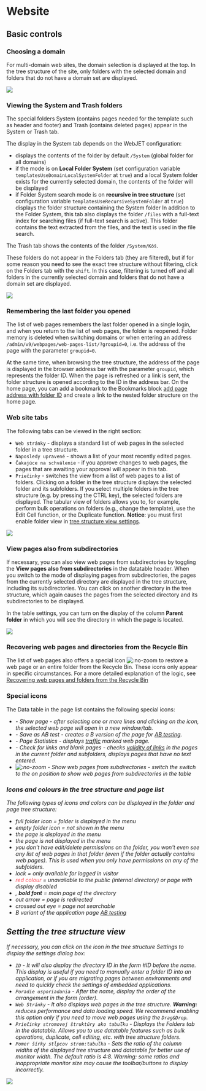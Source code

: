 # Website

## Basic controls

### Choosing a domain

For multi-domain web sites, the domain selection is displayed at the top. In the tree structure of the site, only folders with the selected domain and folders that do not have a domain set are displayed.

![](domain-select.png)

### Viewing the System and Trash folders

The special folders System (contains pages needed for the template such as header and footer) and Trash (contains deleted pages) appear in the System or Trash tab.

The display in the System tab depends on the WebJET configuration:
- displays the contents of the folder by default `/System` (global folder for all domains)
- if the mode is on **Local Folder System** (set configuration variable `templatesUseDomainLocalSystemFolder` at `true`) and a local System folder exists for the currently selected domain, the contents of the folder will be displayed
- if Folder System search mode is on **recursive in tree structure** (set configuration variable `templatesUseRecursiveSystemFolder` at `true`) displays the folder structure containing the System folder
In addition to the Folder System, this tab also displays the folder `/files` with a full-text index for searching files (if full-text search is active). This folder contains the text extracted from the files, and the text is used in the file search.

The Trash tab shows the contents of the folder `/System/Kôš`.

These folders do not appear in the Folders tab (they are filtered), but if for some reason you need to see the exact tree structure without filtering, click on the Folders tab with the `shift`. In this case, filtering is turned off and all folders in the currently selected domain and folders that do not have a domain set are displayed.

![](system-folder.png)

### Remembering the last folder you opened

The list of web pages remembers the last folder opened in a single login, and when you return to the list of web pages, the folder is reopened. Folder memory is deleted when switching domains or when entering an address `/admin/v9/webpages/web-pages-list/?groupid=0`, i.e. the address of the page with the parameter `groupid=0`.

At the same time, when browsing the tree structure, the address of the page is displayed in the browser address bar with the parameter `groupid`, which represents the folder ID. When the page is refreshed or a link is sent, the folder structure is opened according to the ID in the address bar. On the home page, you can add a bookmark to the Bookmarks block [add page address with folder ID](https://youtu.be/G5Ts04jSMX8) and create a link to the nested folder structure on the home page.

### Web site tabs

The following tabs can be viewed in the right section:
- `Web stránky` - displays a standard list of web pages in the selected folder in a tree structure.
- `Naposledy upravené` - shows a list of your most recently edited pages.
- `Čakajúce na schválenie` - if you approve changes to web pages, the pages that are awaiting your approval will appear in this tab.
- `Priečinky` - switches the view from a list of web pages to a list of folders. Clicking on a folder in the tree structure displays the selected folder and its subfolders. If you select multiple folders in the tree structure (e.g. by pressing the CTRL key), the selected folders are displayed. The tabular view of folders allows you to, for example, perform bulk operations on folders (e.g., change the template), use the Edit Cell function, or the Duplicate function. **Notice**: you must first enable folder view in [tree structure view settings](#nastavenie-zobrazenia-stromovej-štruktúry).

![](../../_media/changelog/2021q1/2021-13-awaiting-approve.png)

### View pages also from subdirectories

If necessary, you can also view web pages from subdirectories by toggling the **View pages also from subdirectories** in the datatable header. When you switch to the mode of displaying pages from subdirectories, the pages from the currently selected directory are displayed in the tree structure, including its subdirectories. You can click on another directory in the tree structure, which again causes the pages from the selected directory and its subdirectories to be displayed.

In the table settings, you can turn on the display of the column **Parent folder** in which you will see the directory in which the page is located.

![](recursive-list.png)

### Recovering web pages and directories from the Recycle Bin

The list of web pages also offers a special icon ![](recover-button.png ":no-zoom") to restore a web page or an entire folder from the Recycle Bin. These icons only appear in specific circumstances. For a more detailed explanation of the logic, see [Recovering web pages and folders from the Recycle Bin](./recover.md)

### Special icons

The Data table in the page list contains the following special icons:
- <i class="far fa-eye fa-btn" role="presentation" /> - Show page - after selecting one or more lines and clicking on the icon, the selected web page will open in a new window/tab.
- <i class="fas fa-restroom fa-btn" role="presentation" /> - Save as AB test - creates a B version of the page for [AB testing](../apps/abtesting/README.md).
- <i class="far fa-chart-line fa-btn" role="presentation" /> - Page Statistics - displays [traffic](../apps/stat/README.md) marked web page.
- <i class="far fa-link-slash fa-btn" role="presentation" /> - Check for links and blank pages - checks [validity of links](linkcheck.md) in the pages in the current folder and subfolders, displays pages that have no text entered.
- ![](icon-recursive.png ":no-zoom") - Show web pages from subdirectories - switch the switch to the on position to show web pages from subdirectories in the table

### Icons and colours in the tree structure and page list

The following types of icons and colors can be displayed in the folder and page tree structure:
- <i class="fas fa-folder" role="presentation" /> full folder icon = folder is displayed in the menu
- <i class="far fa-folder" role="presentation" /> empty folder icon = not shown in the menu
- <i class="fas fa-map-marker-alt" role="presentation" /> the page is displayed in the menu
- <i class="far fa-map-marker-alt-slash" role="presentation" /> the page is not displayed in the menu
- <i class="fas fa-folder-times" role="presentation" /> you don't have edit/delete permissions on the folder, you won't even see any list of web pages in that folder (even if the folder actually contains web pages). This is used when you only have permissions on any of the subfolders.
- <i class="fas fa-lock" role="presentation" /> lock = only available for logged in visitor
- <span style="color: #FF4B58">red colour</span> = unavailable to the public (internal directory) or page with display disabled
- <i class="fas fa-star" />, **bold font** = main page of the directory
- <i class="fas fa-external-link-alt" /> out arrow = page is redirected
- <i class="fas fa-eye-slash" /> crossed out eye = page not searchable
- <i class="fas fa-restroom" /> B variant of the application page [AB testing](../apps/abtesting/README.md)

## Setting the tree structure view

If necessary, you can click on the icon in the tree structure <i class="far fa-wrench" /> Settings to display the settings dialog box:
- `ID` - It will also display the directory ID in the form #ID before the name. This display is useful if you need to manually enter a folder ID into an application, or if you are migrating pages between environments and need to quickly check the settings of embedded applications.
- `Poradie usporiadania` - After the name, display the order of the arrangement in the form (order).
- `Web Stránky` - It also displays web pages in the tree structure. **Warning:** reduces performance and data loading speed. We recommend enabling this option only if you need to move web pages using the `Drag&Drop`.
- `Priečinky stromovej štruktúry ako tabuľku` - Displays the Folders tab in the datatable. Allows you to use datatable features such as bulk operations, duplicate, cell editing, etc. with tree structure folders.
- `Pomer šírky stĺpcov strom:tabuľka` - Sets the ratio of the column widths of the displayed tree structure and datatable for better use of monitor width. The default ratio is 4:8. Warning: some ratios and inappropriate monitor size may cause the toolbar/buttons to display incorrectly.

![](jstree-settings.png)
